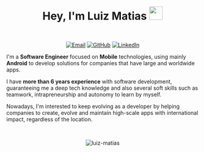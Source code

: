<h1 align="center">Hey, I'm Luiz Matias <img src="https://media.giphy.com/media/hvRJCLFzcasrR4ia7z/giphy.gif" width="35"></h1>

<br>

<p align="center">
	<a href="mailto:contact@luizmatias.com"><img img src="https://img.shields.io/badge/gmail-%23EA4335.svg?logo=gmail&logoColor=white" alt="Email"/></a>
	<a href="https://github.com/luiz-matias"><img src="https://img.shields.io/badge/github-%23181717.svg?logo=github&logoColor=white" alt="GitHub"/></a>
	<a href="https://www.linkedin.com/in/luizmatias1999/"><img src="https://img.shields.io/badge/linkedin-%230A66C2.svg?logo=linkedin&logoColor=white" alt="LinkedIn"/></a>
</p>

I'm a **Software Engineer** focused on **Mobile** technologies, using mainly **Android** to develop solutions for companies that have large and worldwide apps.

I have **more than 6 years experience** with software development, guaranteeing me a deep tech knowledge and also several soft skills such as teamwork, intrapreneurship and autonomy to learn by myself.

Nowadays, I'm interested to keep evolving as a developer by helping companies to create, evolve and maintain high-scale apps with international impact, regardless of the location.

<br>

<p align="center"><img src="https://github-readme-streak-stats.herokuapp.com/?user=luiz-matias&theme=algolia" alt="luiz-matias" /></p>

